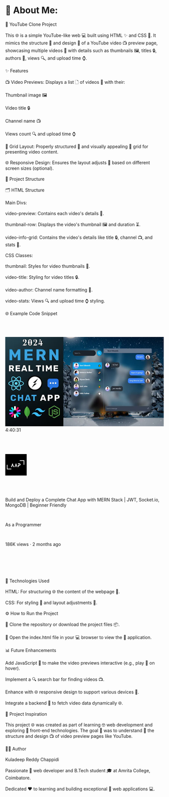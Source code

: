 # 💫 About Me:
🎥 YouTube Clone Project<br><br>This 🌐 is a simple YouTube-like web 💻 built using HTML ✨ and CSS 🎨. It mimics the structure 🔀 and design 🔎 of a YouTube video 📺 preview page, showcasing multiple videos 🎥 with details such as thumbnails 🖼, titles 🔒, authors 🔼, views 🔍, and upload time ⌚.<br><br>✨ Features<br><br>📺 Video Previews: Displays a list 🗋 of videos 🎥 with their:<br><br>Thumbnail image 🖼<br><br>Video title 🔒<br><br>Channel name 📺<br><br>Views count 🔍 and upload time ⌚<br><br>🔀 Grid Layout: Properly structured 🔱 and visually appealing 🎨 grid for presenting video content.<br><br>🌐 Responsive Design: Ensures the layout adjusts 🔄 based on different screen sizes (optional).<br><br>📄 Project Structure<br><br>🗂 HTML Structure<br><br>Main Divs:<br><br>video-preview: Contains each video's details 📝.<br><br>thumbnail-row: Displays the video's thumbnail 🖼 and duration ⏳.<br><br>video-info-grid: Contains the video's details like title 🔒, channel 📺, and stats 🔢.<br><br>CSS Classes:<br><br>thumbnail: Styles for video thumbnails 💎.<br><br>video-title: Styling for video titles 🔒.<br><br>video-author: Channel name formatting 🎨.<br><br>video-stats: Views 🔍 and upload time ⌚ styling.<br><br>🌐 Example Code Snippet<br><br><div class="video-preview"><br>    <div class="thumbnail-row"><br>        <img class="thumbnail" src="web_imgd/chatbot.webp"><br>        <div class="video-time">4:40:31</div><br>    </div><br>    <div class="video-info-grid"><br>        <div class="channel-picture"><br>            <img class="profile-picture" src="web_profile/chatbot.jpg"><br>        </div><br>        <div class="video-info"><br>            <p class="video-title"><br>                Build and Deploy a Complete Chat App with MERN Stack | JWT, Socket.io, MongoDB | Beginner Friendly<br>            </p><br>            <p class="video-author">As a Programmer</p><br>            <p class="video-stats">186K views &#183; 2 months ago</p><br>        </div><br>    </div><br></div><br><br>🔧 Technologies Used<br><br>HTML: For structuring 🌐 the content of the webpage 📃.<br><br>CSS: For styling 🎨 and layout adjustments 🔄.<br><br>⚙️ How to Run the Project<br><br>🔄 Clone the repository or download the project files 📦.<br><br>🔧 Open the index.html file in your 💻 browser to view the 🎥 application.<br><br>📊 Future Enhancements<br><br>Add JavaScript 🔄 to make the video previews interactive (e.g., play 🔎 on hover).<br><br>Implement a 🔍 search bar for finding videos 📺.<br><br>Enhance with 🌐 responsive design to support various devices 🔰.<br><br>Integrate a backend 🐞 to fetch video data dynamically 🌐.<br><br>🌟 Project Inspiration<br><br>This project 🌐 was created as part of learning 🤓 web development and exploring 🔎 front-end technologies. The goal 🔼 was to understand 🔢 the structure and design 📺 of video preview pages like YouTube.<br><br>👨‍💻 Author<br><br>Kuladeep Reddy Chappidi<br><br>Passionate 🌟 web developer and B.Tech student 🎓 at Amrita College, Coimbatore.<br><br>Dedicated ❤️ to learning and building exceptional 🎨 web applications 💻.
